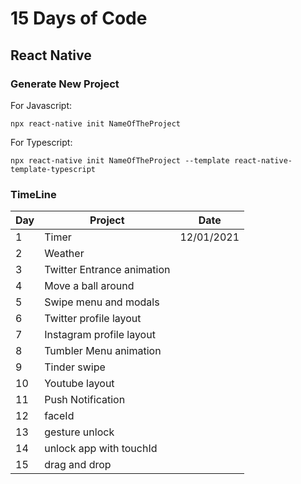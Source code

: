 # 15 Days of Code

## React Native

### Generate New Project

For Javascript:

```npx react-native init NameOfTheProject```

For Typescript:

```npx react-native init NameOfTheProject --template react-native-template-typescript```


### TimeLine

| Day | Project | Date |
|---|---|---|
| 1 | Timer | 12/01/2021 |
| 2 | Weather |   |
| 3 | Twitter Entrance animation |   |
| 4 | Move a ball around |   |
| 5 | Swipe menu and modals |   |
| 6 | Twitter profile layout |   |
| 7 | Instagram profile layout |   |
| 8 | Tumbler Menu animation |   |
| 9 | Tinder swipe |   |
| 10 | Youtube layout |   |
| 11 | Push Notification |   |
| 12 | faceId |   |
| 13 | gesture unlock |   |
| 14 | unlock app with touchId |   |
| 15 | drag and drop |   |
